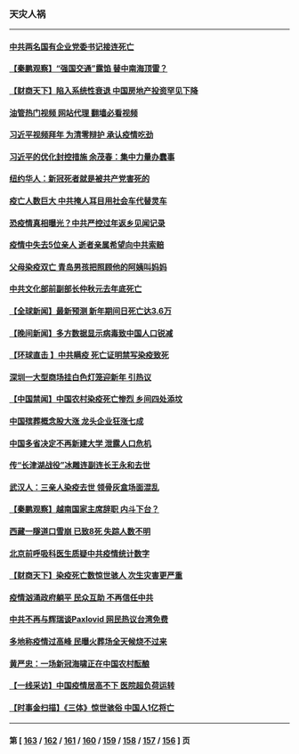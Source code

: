 ### 天灾人祸
---
#### [中共两名国有企业党委书记接连死亡](../../pages/ncid280/n13911328.md?01201245) 
#### [【秦鹏观察】“强国交通”露馅 替中南海顶雷？](../../pages/ncid280/n13911339.md?01201245) 
#### [【财商天下】陷入系统性衰退 中国房地产投资罕见下降](../../pages/ncid280/n13911317.md?01201245) 
#### [油管热门视频 网站代理 翻墙必看视频](http://138.2.39.72:81/youtube.html?epic-marker?01201245)
#### [习近平视频拜年 为清零辩护 承认疫情吃劲](../../pages/ncid280/n13911118.md?01201245) 
#### [习近平的优化封控措施 余茂春：集中力量办蠢事](../../pages/ncid280/n13911188.md?01201245) 
#### [纽约华人：新冠死者就是被共产党害死的](../../pages/ncid280/n13911178.md?01201245) 
#### [疫亡人数巨大 中共掩人耳目用社会车代替灵车](../../pages/ncid280/n13910712.md?01201245) 
#### [恐疫情真相曝光？中共严控过年返乡见闻记录](../../pages/ncid280/n13911147.md?01201245) 
#### [疫情中失去5位亲人 逝者亲属希望向中共索赔](../../pages/ncid280/n13911002.md?01201245) 
#### [父母染疫双亡 青岛男孩把照顾他的阿姨叫妈妈](../../pages/ncid280/n13910956.md?01201245) 
#### [中共文化部前副部长仲秋元去年底死亡](../../pages/ncid280/n13909915.md?01201245) 
#### [【全球新闻】最新预测 新年期间日死亡达3.6万](../../pages/ncid280/n13910713.md?01201245) 
#### [【晚间新闻】多方数据显示病毒致中国人口锐减](../../pages/ncid280/n13910918.md?01201245) 
#### [【环球直击 】中共瞒疫 死亡证明禁写染疫致死](../../pages/ncid280/n13910304.md?01201245) 
#### [深圳一大型商场挂白色灯笼迎新年 引热议](../../pages/ncid280/n13910782.md?01201245) 
#### [【中国禁闻】中国农村染疫死亡惨烈 乡间四处添坟](../../pages/ncid280/n13910315.md?01201245) 
#### [中国殡葬概念股大涨 龙头企业狂涨七成](../../pages/ncid280/n13910670.md?01201245) 
#### [中国多省决定不再新建大学 泄露人口危机](../../pages/ncid280/n13910617.md?01201245) 
#### [传“长津湖战役”冰雕连副连长王永和去世](../../pages/ncid280/n13910557.md?01201245) 
#### [武汉人：三亲人染疫去世 领骨灰盒场面混乱](../../pages/ncid280/n13910461.md?01201245) 
#### [【秦鹏观察】越南国家主席辞职 内斗下台？](../../pages/ncid280/n13910321.md?01201245) 
#### [西藏一隧道口雪崩 已致8死 失踪人数不明](../../pages/ncid280/n13910392.md?01201245) 
#### [北京前呼吸科医生质疑中共疫情统计数字](../../pages/ncid280/n13910444.md?01201245) 
#### [【财商天下】染疫死亡数惊世骇人 次生灾害更严重](../../pages/ncid280/n13910388.md?01201245) 
#### [疫情汹涌政府躺平 民众互助 不再信任中共](../../pages/ncid280/n13910347.md?01201245) 
#### [中共不再与辉瑞谈Paxlovid 网民热议台湾免费](../../pages/ncid280/n13910284.md?01201245) 
#### [多地称疫情过高峰 民曝火葬场全天候烧不过来](../../pages/ncid280/n13910059.md?01201245) 
#### [黄严忠：一场新冠海啸正在中国农村酝酿](../../pages/ncid280/n13910285.md?01201245) 
#### [【一线采访】中国疫情居高不下 医院超负荷运转](../../pages/ncid280/n13910046.md?01201245) 
#### [【时事金扫描】《三体》惊世骇俗 中国人1亿将亡](../../pages/ncid280/n13910161.md?01201245) 

---
#### 第 [ [163](./163.md?01201245) / [162](./162.md?01201245) / [161](./161.md?01201245) / [160](./160.md?01201245) / [159](./159.md?01201245) / [158](./158.md?01201245) / [157](./157.md?01201245) / [156](./156.md?01201245) ] 页
